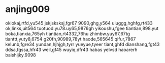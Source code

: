 # anjing009
oklokaj,rtfd,yu545
jskjsksksj,fgr67
9090,ghg,y564
uiuggg,hghfg,rt433
ok,links,uit564
tuotuod.yu78.uy65,9876gh
yikoushu,fgee
tiantian,898.yut
boka,tianxia,765yh
tiantian,rt4332,76hu
zhimbw.yuy67,67tg
tianttt,yuty8,6754
g20fh,90989,78yt
haode,565645
qifur,7867
kelunb,fgre34
yundan,hjhjgh,tyrr
yueyue,tyeer
tiant,ghfd
dianshang,fgt43
ddsa,fgssa,hfr43
weil,gf45
wuyiq,dfr43
habas
yelvsd
haoarerh
baishijky.9098
